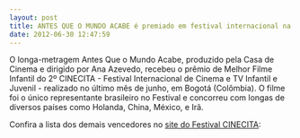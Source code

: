 ```yaml
---
layout: post
title: ANTES QUE O MUNDO ACABE é premiado em festival internacional na Colômbia
date: 2012-06-30 12:47:59
---
```

O longa-metragem Antes Que o Mundo Acabe, produzido pela Casa de Cinema e dirigido por Ana Azevedo, recebeu o prêmio de Melhor Filme Infantil do 2º CINECITA - Festival Internacional de Cinema e TV Infantil e Juvenil - realizado no último mês de junho, em Bogotá (Colômbia). O filme foi o único representante brasileiro no Festival e concorreu com longas de diversos países como Holanda, China, México, e Irã.

Confira a lista dos demais vencedores no [site do Festival CINECITA](http://www.cinecitacolombia.com/ganadores2012.html):